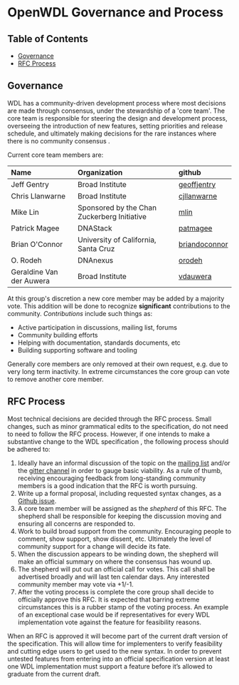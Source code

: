 OpenWDL Governance and Process
==============================

Table of Contents
-----------------
[Table of Contents]: #table-of-contents
  - [Governance](#governance)
  - [RFC Process](#rfc-process)
  
Governance
----------

WDL has a community-driven development process where most decisions are made through consensus, under the stewardship of a 'core team'. The core team is responsible for steering the design and development process, overseeing the introduction of new features, setting priorities and release schedule, and ultimately making decisions for the rare instances where there is no community consensus . 

Current core team members are:

| Name               | Organization            | github                  |
|:-------------------|:-------------|:------------------
| Jeff Gentry        | Broad Institute                                                    | [geoffjentry](https://github.com/geoffjentry) |
| Chris Llanwarne    | Broad Institute                                                    | [cjllanwarne](https://github.com/cjllanwarne)
| Mike Lin           | Sponsored by the Chan Zuckerberg Initiative                        | [mlin](https://github.com/mlin) |
| Patrick Magee      | DNAStack                                                           | [patmagee](https://github.com/patmagee) |
| Brian O'Connor     | University of California, Santa Cruz                               | [briandoconnor](https://github.com/briandoconnor) |
| O. Rodeh           | DNAnexus                                                           | [orodeh](https://github.com/orodeh) |
| Geraldine Van der Auwera | Broad Institute                                              | [vdauwera](https://github.com/vdauwera) |


At this group's discretion a new core member may be added by a majority vote. This addition will be done to recognize **significant** contributions to the community. *Contributions* include such things as:

 - Active participation in discussions, mailing list, forums
 - Community building efforts
 - Helping with documentation, standards documents, etc
 - Building supporting software and tooling

Generally core members are only removed at their own request, e.g. due to very long term inactivity. In extreme circumstances the core group can vote to remove another core member.

RFC Process
-----------

Most technical decisions are decided through the RFC process. Small changes, such as minor grammatical edits to the specification, do not need to need to follow the RFC process. However, if one intends to make a substantive change to the WDL specification , the following process should be adhered to:

 1. Ideally have an informal discussion of the topic on the [mailing list](https://groups.google.com/forum/#!forum/openwdl) and/or the [gitter channel](https://gitter.im/openwdl/wdl) in order to gauge basic viability. As a rule of thumb, receiving encouraging feedback from long-standing community members is a good indication that the RFC is worth pursuing.
 2. Write up a formal proposal, including requested syntax changes, as a [Github issue](https://github.com/openwdl/wdl/issues).
 3. A core team member will be assigned as the *shepherd* of this RFC. The shepherd shall be responsible for keeping the discussion moving and ensuring all concerns are responded to.
 4. Work to build broad support from the community. Encouraging people to comment, show support, show dissent, etc. Ultimately the level of community support for a change will decide its fate. 
 5. When the discussion appears to be winding down, the shepherd will make an official summary on where the consensus has wound up.
 6. The shepherd will put out an official call for votes. This call shall be advertised broadly and will last ten calendar days. Any interested community member may vote via +1/-1.
 7. After the voting process is complete the core group shall decide to officially approve this RFC. It is expected that barring extreme circumstances this is a rubber stamp of the voting process. An example of an exceptional case would be if representatives for every WDL implementation vote against the feature for feasibility reasons.

When an RFC is approved it will become part of the current draft version of the specification. This will allow time for implementers to verify feasibility and cutting edge users  to get used to the new syntax. In order to prevent untested features from entering into an official specification version at least one WDL implementation must support a feature before it’s allowed to graduate from the current draft.
